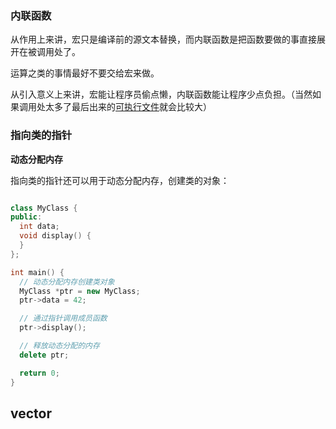 ### 内联函数

从作用上来讲，宏只是编译前的源文本替换，而内联函数是把函数要做的事直接展开在被调用处了。

运算之类的事情最好不要交给宏来做。

从引入意义上来讲，宏能让程序员偷点懒，内联函数能让程序少点负担。（当然如果调用处太多了最后出来的[可执行文件](https://www.zhihu.com/search?q=可执行文件&search_source=Entity&hybrid_search_source=Entity&hybrid_search_extra={"sourceType"%3A"answer"%2C"sourceId"%3A"1050972991"})就会比较大）



###  指向类的指针



**动态分配内存**

指向类的指针还可以用于动态分配内存，创建类的对象：



```c++

class MyClass {
public:
  int data;
  void display() {  
  }
};

int main() {
  // 动态分配内存创建类对象
  MyClass *ptr = new MyClass;
  ptr->data = 42;

  // 通过指针调用成员函数
  ptr->display();

  // 释放动态分配的内存
  delete ptr;

  return 0;
}
```



## vector
